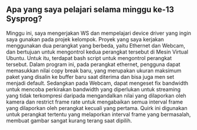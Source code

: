 ## Apa yang saya pelajari selama minggu ke-13 Sysprog?
Minggu ini, saya mengerjakan WS dan mempelajari device driver yang ingin saya gunakan pada projek kelompok. 
Proyek yang saya kerjakan menggunakan dua perangkat yang berbeda, yaitu Ethernet dan Webcam, dan bertujuan untuk mengontrol kedua perangkat tersebut di Mesin Virtual Ubuntu. Untuk itu, terdapat bash script untuk mengontrol perangkat tersebut. Dalam program ini, pada perangkat ethernet, pengguna dapat memasukkan nilai copy break baru, yang merupakan ukuran maksimum paket yang disalin ke buffer baru saat diterima dan bisa juga men set menjadi default. Sedangkan pada Webcam, dapat mengeset fix bandwidth untuk mencoba perkirakan bandwidth yang diperlukan untuk streaming yang tidak terkompresi daripada mengandalkan nilai yang dilaporkan oleh kamera dan restrict frame rate untuk mengabaikan semua interval frame yang dilaporkan oleh perangkat kecuali yang pertama. Quirk ini digunakan untuk perangkat tertentu yang melaporkan interval frame yang bermasalah, membuat gambar sangat kurang terang saat dipilih.
